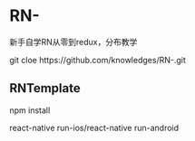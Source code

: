 # RN-
新手自学RN从零到redux，分布教学
<p>git cloe https://github.com/knowledges/RN-.git</p>

<h2>RNTemplate</h2>
<p>npm install</p>
<p>react-native run-ios/react-native run-android</p>

